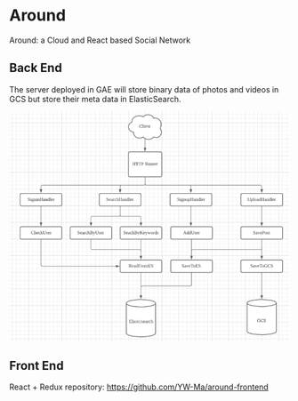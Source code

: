 # Around

Around: a Cloud and React based Social Network

## Back End

The server deployed in GAE will store binary data of photos and videos in GCS but store their meta data in ElasticSearch.

![all components](https://github.com/YW-Ma/Around/blob/master/all%20components.png)

## Front End

React + Redux
repository: https://github.com/YW-Ma/around-frontend
